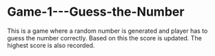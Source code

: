 # Game-1---Guess-the-Number
This is a game where a random number is generated and player has to guess the number correctly. Based on this the score is updated. The highest score is also recorded.
